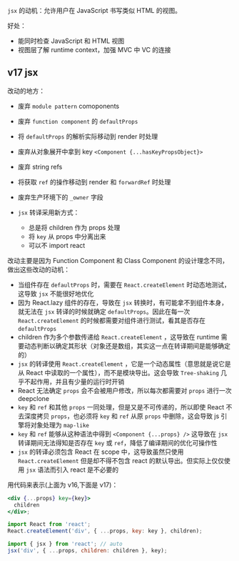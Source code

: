 `jsx` 的动机：允许用户在 JavaScript 书写类似 HTML 的视图。

好处：

- 能同时检查 JavaScript 和 HTML 视图
- 视图层了解 runtime context，加强 MVC 中 VC 的连接

## v17 jsx

改动的地方：

- 废弃 `module pattern` comoponents
- 废弃 `function component` 的 `defaultProps`
- 将 `defaultProps` 的解析实际移动到 render 时处理
- 废弃从对象展开中拿到 key `<Component {...hasKeyPropsObject}>`
- 废弃 string refs
- 将获取 `ref` 的操作移动到 render 和 `forwardRef` 时处理
- 废弃生产环境下的 `_owner` 字段
- `jsx` 转译采用新方式：

  - 总是将 children 作为 props 处理
  - 将 `key` 从 props 中分离出来
  - 可以不 import react

改动主要是因为 Function Component 和 Class Component 的设计理念不同，做出这些改动的动机：

- 当组件存在 `defaultProps` 时，需要在 `React.createElement` 时动态地测试，这导致 `jsx` 不能很好地优化
- 因为 React.lazy 组件的存在，导致在 `jsx` 转换时，有可能拿不到组件本身，就无法在 `jsx` 转译的时候就确定 `defaultProps`。因此在每一次 `React.createElement` 的时候都需要对组件进行测试，看其是否存在 `defaultProps`
- children 作为多个参数传递给 `React.createElement` ，这导致在 runtime 需要动态判断以确定其形状（对象还是数组，其实这一点在转译期间是能够确定的）
- `jsx` 的转译使用 `React.createElement` ，它是一个动态属性（意思就是说它是从 React 中读取的一个属性），而不是模块导出。这会导致 `Tree-shaking` 几乎不起作用，并且有少量的运行时开销
- React 无法确定 `props` 会不会被用户修改，所以每次都需要对 `props` 进行一次 deepclone
- `key` 和 `ref` 和其他 `props` 一同处理，但是又是不可传递的，所以即使 React 不去深度拷贝 `props`，也必须将 `key` 和 `ref` 从原 `props` 中删除，这会导致 js 引擎将对象处理为 `map-like`
- `key` 和 `ref` 能够从这种语法中得到 `<Component {...props} />` 这导致在 `jsx` 转译期间无法得知是否存在 `key` 或 `ref`，降低了编译期间的优化可操作性
- `jsx` 的转译必须包含 React 在 scope 中，这导致虽然只使用 `React.createElement` 但是却不得不包含 react 的默认导出。但实际上仅仅使用 `jsx` 语法而引入 react 是不必要的

用代码来表示(上面为 v16,下面是 v17)：

```jsx
<div {...props} key={key}>
  children
</div>;

import React from 'react';
React.createElement('div', { ...props, key: key }, children);

import { jsx } from 'react'; // auto
jsx('div', { ...props, children: children }, key);
```
